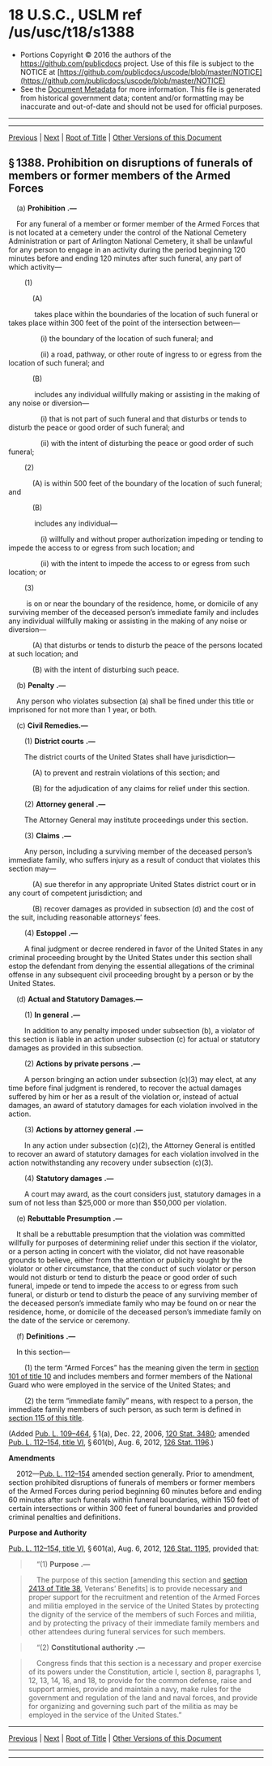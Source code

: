 ---
---

# 18 U.S.C., USLM ref /us/usc/t18/s1388

* Portions Copyright © 2016 the authors of the https://github.com/publicdocs project.
  Use of this file is subject to the NOTICE at [https://github.com/publicdocs/uscode/blob/master/NOTICE](https://github.com/publicdocs/uscode/blob/master/NOTICE)
* See the [Document Metadata](././../../../../..//README.md) for more information.
  This file is generated from historical government data; content and/or formatting may be inaccurate and out-of-date and should not be used for official purposes.

----------
----------

[Previous](./../../../../..//us/usc/t18/ptI/ch67/m__us_usc_t18_s1387.md) | [Next](./../../../../..//us/usc/t18/ptI/ch67/m__us_usc_t18_s1389.md) | [Root of Title](./../../../../../) | [Other Versions of this Document](https://publicdocs.github.io/go/links?ns=uslm&ref=%2Fus%2Fusc%2Ft18%2Fs1388)

## § 1388. Prohibition on disruptions of funerals of members or former members of the Armed Forces

    (a)  __Prohibition__  __.—__ 

    For any funeral of a member or former member of the Armed Forces that is not located at a cemetery under the control of the National Cemetery Administration or part of Arlington National Cemetery, it shall be unlawful for any person to engage in an activity during the period beginning 120 minutes before and ending 120 minutes after such funeral, any part of which activity—

        (1)

            (A)

             takes place within the boundaries of the location of such funeral or takes place within 300 feet of the point of the intersection between—

                (i) the boundary of the location of such funeral; and

                (ii) a road, pathway, or other route of ingress to or egress from the location of such funeral; and

            (B)

             includes any individual willfully making or assisting in the making of any noise or diversion—

                (i) that is not part of such funeral and that disturbs or tends to disturb the peace or good order of such funeral; and

                (ii) with the intent of disturbing the peace or good order of such funeral;

        (2)

            (A) is within 500 feet of the boundary of the location of such funeral; and

            (B)

             includes any individual—

                (i) willfully and without proper authorization impeding or tending to impede the access to or egress from such location; and

                (ii) with the intent to impede the access to or egress from such location; or

        (3)

         is on or near the boundary of the residence, home, or domicile of any surviving member of the deceased person’s immediate family and includes any individual willfully making or assisting in the making of any noise or diversion—

            (A) that disturbs or tends to disturb the peace of the persons located at such location; and

            (B) with the intent of disturbing such peace.

    (b)  __Penalty__  __.—__ 

    Any person who violates subsection (a) shall be fined under this title or imprisoned for not more than 1 year, or both.

    (c) __Civil Remedies.—__ 

        (1)  __District courts__  __.—__ 

        The district courts of the United States shall have jurisdiction—

            (A) to prevent and restrain violations of this section; and

            (B) for the adjudication of any claims for relief under this section.

        (2)  __Attorney general__  __.—__ 

        The Attorney General may institute proceedings under this section.

        (3)  __Claims__  __.—__ 

        Any person, including a surviving member of the deceased person’s immediate family, who suffers injury as a result of conduct that violates this section may—

            (A) sue therefor in any appropriate United States district court or in any court of competent jurisdiction; and

            (B) recover damages as provided in subsection (d) and the cost of the suit, including reasonable attorneys’ fees.

        (4)  __Estoppel__  __.—__ 

        A final judgment or decree rendered in favor of the United States in any criminal proceeding brought by the United States under this section shall estop the defendant from denying the essential allegations of the criminal offense in any subsequent civil proceeding brought by a person or by the United States.

    (d) __Actual and Statutory Damages.—__ 

        (1)  __In general__  __.—__ 

        In addition to any penalty imposed under subsection (b), a violator of this section is liable in an action under subsection (c) for actual or statutory damages as provided in this subsection.

        (2)  __Actions by private persons__  __.—__ 

        A person bringing an action under subsection (c)(3) may elect, at any time before final judgment is rendered, to recover the actual damages suffered by him or her as a result of the violation or, instead of actual damages, an award of statutory damages for each violation involved in the action.

        (3)  __Actions by attorney general__  __.—__ 

        In any action under subsection (c)(2), the Attorney General is entitled to recover an award of statutory damages for each violation involved in the action notwithstanding any recovery under subsection (c)(3).

        (4)  __Statutory damages__  __.—__ 

        A court may award, as the court considers just, statutory damages in a sum of not less than $25,000 or more than $50,000 per violation.

    (e)  __Rebuttable Presumption__  __.—__ 

    It shall be a rebuttable presumption that the violation was committed willfully for purposes of determining relief under this section if the violator, or a person acting in concert with the violator, did not have reasonable grounds to believe, either from the attention or publicity sought by the violator or other circumstance, that the conduct of such violator or person would not disturb or tend to disturb the peace or good order of such funeral, impede or tend to impede the access to or egress from such funeral, or disturb or tend to disturb the peace of any surviving member of the deceased person’s immediate family who may be found on or near the residence, home, or domicile of the deceased person’s immediate family on the date of the service or ceremony.

    (f)  __Definitions__  __.—__ 

    In this section—

        (1) the term “Armed Forces” has the meaning given the term in [section 101 of title 10][/us/usc/t10/s101] and includes members and former members of the National Guard who were employed in the service of the United States; and

        (2) the term “immediate family” means, with respect to a person, the immediate family members of such person, as such term is defined in [section 115 of this title][/us/usc/t18/s115].

(Added [Pub. L. 109–464][/us/pl/109/464], § 1(a), Dec. 22, 2006, [120 Stat. 3480][/us/stat/120/3480]; amended [Pub. L. 112–154, title VI][/us/pl/112/154/tVI], § 601(b), Aug. 6, 2012, [126 Stat. 1196][/us/stat/126/1196].)

 __Amendments__ 

    2012—[Pub. L. 112–154][/us/pl/112/154] amended section generally. Prior to amendment, section prohibited disruptions of funerals of members or former members of the Armed Forces during period beginning 60 minutes before and ending 60 minutes after such funerals within funeral boundaries, within 150 feet of certain intersections or within 300 feet of funeral boundaries and provided criminal penalties and definitions.

 __Purpose and Authority__ 

[Pub. L. 112–154, title VI][/us/pl/112/154/tVI], § 601(a), Aug. 6, 2012, [126 Stat. 1195][/us/stat/126/1195], provided that:

>     “(1)  __Purpose__  __.—__ 

>     The purpose of this section \[amending this section and [section 2413 of Title 38][/us/usc/t38/s2413], Veterans’ Benefits\] is to provide necessary and proper support for the recruitment and retention of the Armed Forces and militia employed in the service of the United States by protecting the dignity of the service of the members of such Forces and militia, and by protecting the privacy of their immediate family members and other attendees during funeral services for such members.

>     “(2)  __Constitutional authority__  __.—__ 

>     Congress finds that this section is a necessary and proper exercise of its powers under the Constitution, article I, section 8, paragraphs 1, 12, 13, 14, 16, and 18, to provide for the common defense, raise and support armies, provide and maintain a navy, make rules for the government and regulation of the land and naval forces, and provide for organizing and governing such part of the militia as may be employed in the service of the United States.”

----------

[Previous](./../../../../..//us/usc/t18/ptI/ch67/m__us_usc_t18_s1387.md) | [Next](./../../../../..//us/usc/t18/ptI/ch67/m__us_usc_t18_s1389.md) | [Root of Title](./../../../../../) | [Other Versions of this Document](https://publicdocs.github.io/go/links?ns=uslm&ref=%2Fus%2Fusc%2Ft18%2Fs1388)

----------
----------

[/us/usc/t10/s101]: https://publicdocs.github.io/go/links?ns=uslm&ref=%2Fus%2Fusc%2Ft10%2Fs101
[/us/usc/t18/s115]: https://publicdocs.github.io/go/links?ns=uslm&ref=%2Fus%2Fusc%2Ft18%2Fs115
[/us/pl/109/464]: https://publicdocs.github.io/go/links?ns=uslm&ref=%2Fus%2Fpl%2F109%2F464
[/us/stat/120/3480]: https://publicdocs.github.io/go/links?ns=uslm&ref=%2Fus%2Fstat%2F120%2F3480
[/us/pl/112/154/tVI]: https://publicdocs.github.io/go/links?ns=uslm&ref=%2Fus%2Fpl%2F112%2F154%2FtVI
[/us/stat/126/1196]: https://publicdocs.github.io/go/links?ns=uslm&ref=%2Fus%2Fstat%2F126%2F1196
[/us/pl/112/154]: https://publicdocs.github.io/go/links?ns=uslm&ref=%2Fus%2Fpl%2F112%2F154
[/us/pl/112/154/tVI]: https://publicdocs.github.io/go/links?ns=uslm&ref=%2Fus%2Fpl%2F112%2F154%2FtVI
[/us/stat/126/1195]: https://publicdocs.github.io/go/links?ns=uslm&ref=%2Fus%2Fstat%2F126%2F1195
[/us/usc/t38/s2413]: https://publicdocs.github.io/go/links?ns=uslm&ref=%2Fus%2Fusc%2Ft38%2Fs2413


